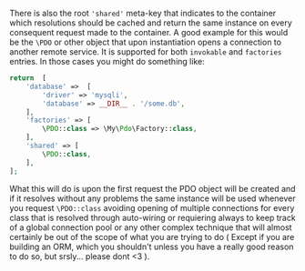 
There is also the root `'shared'` meta-key that indicates to the container
which resolutions should be cached and return the same instance on every
consequent request made to the container. A good example for this would be
the `\PDO` or other object that upon instantiation opens a connection to
another remote service. It is supported for both `invokable` and `factories`
entries. In those cases you might do something like:

```php
return  [
    'database' =>  [
        'driver' => 'mysqli',
        'database' => __DIR__ . '/some.db',
    ],
    'factories' => [
        \PDO::class => \My\Pdo\Factory::class,
    ],
    'shared' => [
        \PDO::class,
    ],
];
```
What this will do is upon the first request the PDO object will be created
and if it resolves without any problems the same instance will be used
whenever you request `\PDO::class` avoiding opening of multiple connections
for every class that is resolved through auto-wiring or requiering always to
keep track of a global connection pool or any other complex technique that
will almost certainly be out of the scope of what you are trying to do (
Except if you are building an ORM, which you shouldn't unless you have a
really good reason to do so, but srsly... please dont <3 ).
